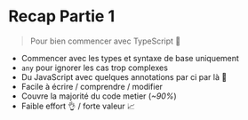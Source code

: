 # Recap Partie 1

> Pour bien commencer avec TypeScript 🐣

- Commencer avec les types et syntaxe de base uniquement
- `any` pour ignorer les cas trop complexes
- Du JavaScript avec quelques annotations par ci par là 🧂
- Facile à écrire / comprendre / modifier
- Couvre la majorité du code metier (_~90%_)
- Faible effort 👌 / forte valeur 📈
